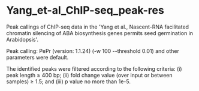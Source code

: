 # Yang_et-al_ChIP-seq_peak-res
Peak callings of ChIP-seq data in the 'Yang et al., Nascent-RNA facilitated chromatin silencing of ABA biosynthesis genes permits seed germination in Arabidopsis'.

Peak calling: PePr (version: 1.1.24) (-w 100 --threshold 0.01) and other parameters were default.

The identified peaks were filtered according to the following criteria: (i) peak length ≥ 400 bp; (ii) fold change value (over input or between samples) ≥ 1.5; and (iii) p value no more than 1e-5.
